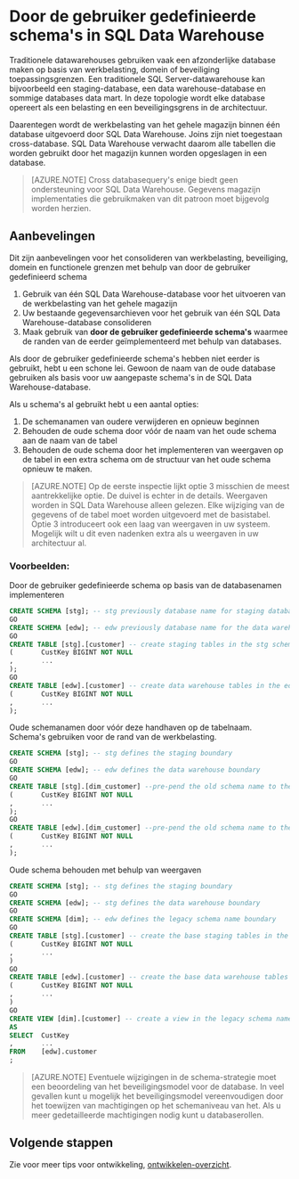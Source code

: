 <properties
   pageTitle="Door de gebruiker gedefinieerde schema's in SQL Data Warehouse | Microsoft Azure"
   description="Tips voor het gebruik van de Transact-SQL-schema's in Azure SQL Data Warehouse voor het ontwikkelen van oplossingen."
   services="sql-data-warehouse"
   documentationCenter="NA"
   authors="jrowlandjones"
   manager="barbkess"
   editor=""/>

<tags
   ms.service="sql-data-warehouse"
   ms.devlang="NA"
   ms.topic="article"
   ms.tgt_pltfrm="NA"
   ms.workload="data-services"
   ms.date="06/14/2016"
   ms.author="jrj;barbkess;sonyama"/>

# <a name="user-defined-schemas-in-sql-data-warehouse"></a>Door de gebruiker gedefinieerde schema's in SQL Data Warehouse

Traditionele datawarehouses gebruiken vaak een afzonderlijke database maken op basis van werkbelasting, domein of beveiliging toepassingsgrenzen. Een traditionele SQL Server-datawarehouse kan bijvoorbeeld een staging-database, een data warehouse-database en sommige databases data mart. In deze topologie wordt elke database opereert als een belasting en een beveiligingsgrens in de architectuur.

Daarentegen wordt de werkbelasting van het gehele magazijn binnen één database uitgevoerd door SQL Data Warehouse. Joins zijn niet toegestaan cross-database. SQL Data Warehouse verwacht daarom alle tabellen die worden gebruikt door het magazijn kunnen worden opgeslagen in een database.

> [AZURE.NOTE] Cross databasequery's enige biedt geen ondersteuning voor SQL Data Warehouse. Gegevens magazijn implementaties die gebruikmaken van dit patroon moet bijgevolg worden herzien.

## <a name="recommendations"></a>Aanbevelingen

Dit zijn aanbevelingen voor het consolideren van werkbelasting, beveiliging, domein en functionele grenzen met behulp van door de gebruiker gedefinieerd schema

1. Gebruik van één SQL Data Warehouse-database voor het uitvoeren van de werkbelasting van het gehele magazijn
2. Uw bestaande gegevensarchieven voor het gebruik van één SQL Data Warehouse-database consolideren
3. Maak gebruik van **door de gebruiker gedefinieerde schema's** waarmee de randen van de eerder geïmplementeerd met behulp van databases.

Als door de gebruiker gedefinieerde schema's hebben niet eerder is gebruikt, hebt u een schone lei. Gewoon de naam van de oude database gebruiken als basis voor uw aangepaste schema's in de SQL Data Warehouse-database.

Als u schema's al gebruikt hebt u een aantal opties:

1. De schemanamen van oudere verwijderen en opnieuw beginnen
2. Behouden de oude schema door vóór de naam van het oude schema aan de naam van de tabel
3. Behouden de oude schema door het implementeren van weergaven op de tabel in een extra schema om de structuur van het oude schema opnieuw te maken.

> [AZURE.NOTE] Op de eerste inspectie lijkt optie 3 misschien de meest aantrekkelijke optie. De duivel is echter in de details. Weergaven worden in SQL Data Warehouse alleen gelezen. Elke wijziging van de gegevens of de tabel moet worden uitgevoerd met de basistabel. Optie 3 introduceert ook een laag van weergaven in uw systeem. Mogelijk wilt u dit even nadenken extra als u weergaven in uw architectuur al.


### <a name="examples"></a>Voorbeelden:

Door de gebruiker gedefinieerde schema op basis van de databasenamen implementeren

```sql
CREATE SCHEMA [stg]; -- stg previously database name for staging database
GO
CREATE SCHEMA [edw]; -- edw previously database name for the data warehouse
GO
CREATE TABLE [stg].[customer] -- create staging tables in the stg schema
(       CustKey BIGINT NOT NULL
,       ...
);
GO
CREATE TABLE [edw].[customer] -- create data warehouse tables in the edw schema
(       CustKey BIGINT NOT NULL
,       ...
);
```

Oude schemanamen door vóór deze handhaven op de tabelnaam. Schema's gebruiken voor de rand van de werkbelasting.

```sql
CREATE SCHEMA [stg]; -- stg defines the staging boundary
GO
CREATE SCHEMA [edw]; -- edw defines the data warehouse boundary
GO
CREATE TABLE [stg].[dim_customer] --pre-pend the old schema name to the table and create in the staging boundary
(       CustKey BIGINT NOT NULL
,       ...
);
GO
CREATE TABLE [edw].[dim_customer] --pre-pend the old schema name to the table and create in the data warehouse boundary
(       CustKey BIGINT NOT NULL
,       ...
);
```

Oude schema behouden met behulp van weergaven

```sql
CREATE SCHEMA [stg]; -- stg defines the staging boundary
GO
CREATE SCHEMA [edw]; -- stg defines the data warehouse boundary
GO
CREATE SCHEMA [dim]; -- edw defines the legacy schema name boundary
GO
CREATE TABLE [stg].[customer] -- create the base staging tables in the staging boundary
(       CustKey BIGINT NOT NULL
,       ...
)
GO
CREATE TABLE [edw].[customer] -- create the base data warehouse tables in the data warehouse boundary
(       CustKey BIGINT NOT NULL
,       ...
)
GO
CREATE VIEW [dim].[customer] -- create a view in the legacy schema name boundary for presentation consistency purposes only
AS
SELECT  CustKey
,       ...
FROM    [edw].customer
;
```

> [AZURE.NOTE] Eventuele wijzigingen in de schema-strategie moet een beoordeling van het beveiligingsmodel voor de database. In veel gevallen kunt u mogelijk het beveiligingsmodel vereenvoudigen door het toewijzen van machtigingen op het schemaniveau van het. Als u meer gedetailleerde machtigingen nodig kunt u databaserollen.

## <a name="next-steps"></a>Volgende stappen
Zie voor meer tips voor ontwikkeling, [ontwikkelen-overzicht][].

<!--Image references-->

<!--Article references-->
[ontwikkelen-overzicht]: sql-data-warehouse-overview-develop.md

<!--MSDN references-->

<!--Other Web references-->
